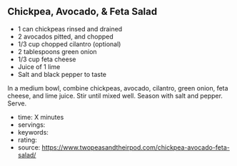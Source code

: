 Chickpea, Avocado, & Feta Salad
-----

- 1 can chickpeas rinsed and drained
- 2 avocados pitted, and chopped
- 1/3 cup chopped cilantro (optional)
- 2 tablespoons green onion
- 1/3 cup feta cheese
- Juice of 1 lime
- Salt and black pepper to taste

In a medium bowl, combine chickpeas, avocado, cilantro, green onion, feta cheese, and lime juice. Stir until mixed well. Season with salt and pepper. Serve.

- time: X minutes
- servings: 
- keywords:
- rating:
- source: https://www.twopeasandtheirpod.com/chickpea-avocado-feta-salad/